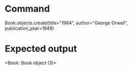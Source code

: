 # Command
Book.objects.create(title="1984", author="George Orwell", publication_year=1949)

# Expected output
<Book: Book object (3)>

